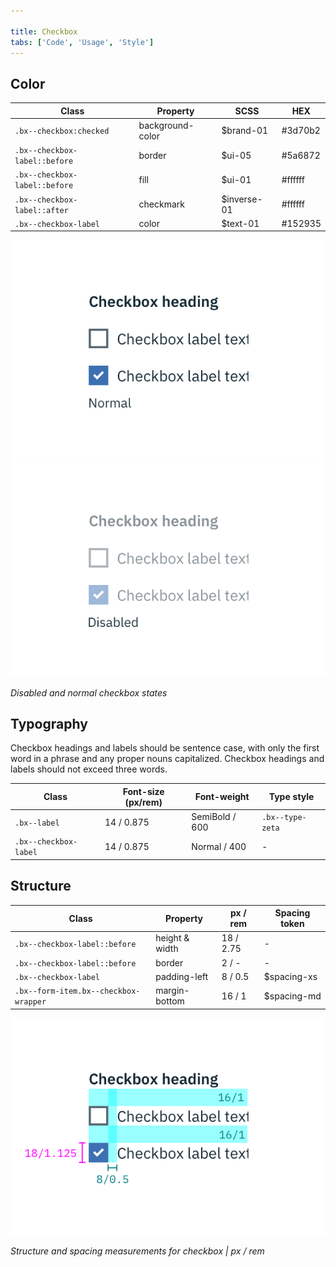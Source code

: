 ```yaml
---

title: Checkbox
tabs: ['Code', 'Usage', 'Style']
---
```


## Color

| Class                         | Property         | SCSS        | HEX     |
| ----------------------------- | ---------------- | ----------- | ------- |
| `.bx--checkbox:checked`       | background-color | $brand-01   | #3d70b2 |
| `.bx--checkbox-label::before` | border           | $ui-05      | #5a6872 |
| `.bx--checkbox-label::before` | fill             | $ui-01      | #ffffff |
| `.bx--checkbox-label::after`  | checkmark        | $inverse-01 | #ffffff |
| `.bx--checkbox-label`         | color            | $text-01    | #152935 |

<div class="image-grid">
  <div>
    <img src="images/checkbox-style-1.png" alt="Normal checkbox example"/>
  </div>
  <div>
  <img src="images/checkbox-style-2.png" alt="Disabled checkbox example"/>
  </div>
</div>

_Disabled and normal checkbox states_

## Typography

Checkbox headings and labels should be sentence case, with only the first word in a phrase and any proper nouns capitalized. Checkbox headings and labels should not exceed three words.

| Class                 | Font-size (px/rem) | Font-weight    | Type style       |
| --------------------- | ------------------ | -------------- | ---------------- |
| `.bx--label`          | 14 / 0.875         | SemiBold / 600 | `.bx--type-zeta` |
| `.bx--checkbox-label` | 14 / 0.875         | Normal / 400   | -                |

## Structure

| Class                                 | Property       | px / rem  | Spacing token |
| ------------------------------------- | -------------- | --------- | ------------- |
| `.bx--checkbox-label::before`         | height & width | 18 / 2.75 | -             |
| `.bx--checkbox-label::before`         | border         | 2 / -     | -             |
| `.bx--checkbox-label`                 | padding-left   | 8 / 0.5   | $spacing-xs   |
| `.bx--form-item.bx--checkbox-wrapper` | margin-bottom  | 16 / 1    | $spacing-md   |

<div class="image-component">
    <img src="images/checkbox-style-3.png" alt="Checkbox structure and spacing measurements" />
</div>

_Structure and spacing measurements for checkbox | px / rem_
